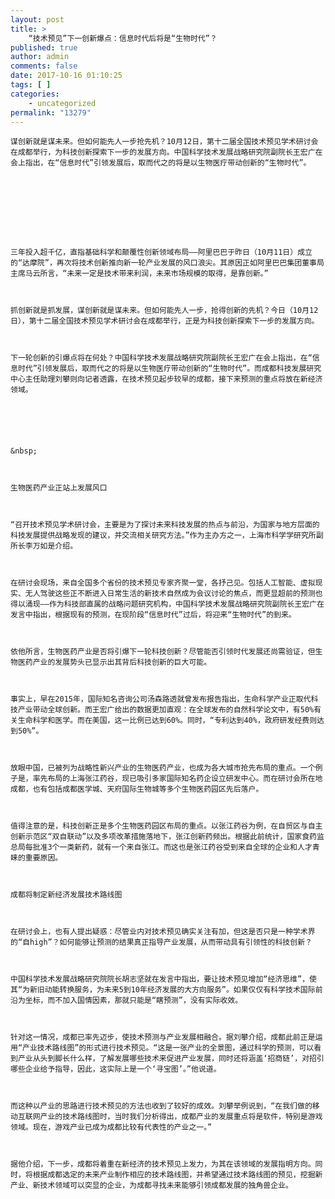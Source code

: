 ```yaml
---
layout: post
title: >
    “技术预见”下一创新爆点：信息时代后将是“生物时代”？
published: true
author: admin
comments: false
date: 2017-10-16 01:10:25
tags: [ ]
categories:
    - uncategorized
permalink: "13279"
---
```


  
    谋创新就是谋未来。但如何能先人一步抢先机？10月12日，第十二届全国技术预见学术研讨会在成都举行，为科技创新探索下一步的发展方向。中国科学技术发展战略研究院副院长王宏广在会上指出，在“信息时代”引领发展后，取而代之的将是以生物医疗带动创新的“生物时代”。
  



  
    
  
  
  
    三年投入超千亿，直指基础科学和颠覆性创新领域布局——阿里巴巴于昨日（10月11日）成立的“达摩院”，再次将技术创新推向新一轮产业发展的风口浪尖。其原因正如阿里巴巴集团董事局主席马云所言，“未来一定是技术带来利润，未来市场规模的取得，是靠创新。”
  
  
  
    抓创新就是抓发展，谋创新就是谋未来。但如何能先人一步，抢得创新的先机？今日（10月12日），第十二届全国技术预见学术研讨会在成都举行，正是为科技创新探索下一步的发展方向。
  
  
  
    下一轮创新的引爆点将在何处？中国科学技术发展战略研究院副院长王宏广在会上指出，在“信息时代”引领发展后，取而代之的将是以生物医疗带动创新的“生物时代”。而成都科技发展研究中心主任助理刘攀则向记者透露，在技术预见起步较早的成都，接下来预测的重点将放在新经济领域。
  
  
  
  
  
  
    &nbsp;
  
  
  
    生物医药产业正站上发展风口
  
  
  
    “召开技术预见学术研讨会，主要是为了探讨未来科技发展的热点与前沿，为国家与地方层面的科技发展提供战略发现的建议，并交流相关研究方法。”作为主办方之一，上海市科学学研究所副所长李万如是介绍。
  
  
  
    在研讨会现场，来自全国多个省份的技术预见专家齐聚一堂，各抒己见。包括人工智能、虚拟现实、无人驾驶这些正不断进入日常生活的新技术自然成为会议讨论的焦点，而更显超前的预测也得以涌现——作为科技部直属的战略问题研究机构，中国科学技术发展战略研究院副院长王宏广在发言中指出，根据现有的预测，在现阶段“信息时代”过后，将迎来“生物时代”的到来。
  
  
  
    依他所言，生物医药产业是否将引爆下一轮科技创新？尽管能否引领时代发展还尚需验证，但生物医药产业的发展势头已显示出其背后科技创新的巨大可能。
  
  
  
    事实上，早在2015年，国际知名咨询公司汤森路透就曾发布报告指出，生命科学产业正取代科技产业带动全球创新。而王宏广给出的数据更加直观：在全球发布的自然科学论文中，有50%有关生命科学和医学。而在美国，这一比例已达到60%。同时，“专利达到40%，政府研发经费则达到50%”。
  
  
  
    放眼中国，已被列为战略性新兴产业的生物医药产业，也成为各大城市抢先布局的重点。一个例子是，率先布局的上海张江药谷，现已吸引多家国际知名药企设立研发中心。而在研讨会所在地成都，也有包括成都医学城、天府国际生物城等多个生物医药园区先后落户。
  
  
  
    值得注意的是，科技创新正是多个生物医药园区布局的重点。以张江药谷为例，在自贸区与自主创新示范区“双自联动”以及多项改革措施落地下，张江创新药频出。根据此前统计，国家食药监总局每批准3个一类新药，就有一个来自张江。而这也是张江药谷受到来自全球的企业和人才青睐的重要原因。
  
  
  
    成都将制定新经济发展技术路线图
  
  
  
    在研讨会上，也有人提出疑惑：尽管业内对技术预见确实关注有加，但这是否只是一种学术界的“自high”？如何能够让预测的结果真正指导产业发展，从而带动具有引领性的科技创新？
  
  
  
    中国科学技术发展战略研究院院长胡志坚就在发言中指出，要让技术预见增加“经济思维”，使其“为新旧动能转换服务，为未来5到10年经济发展的大方向服务”。如果仅仅有科学技术国际前沿为坐标，而不加入国情因素，那就只能是“瞎预测”，没有实际收效。
  
  
  
    针对这一情况，成都已率先迈步，使技术预测与产业发展相融合。据刘攀介绍，成都此前正是运用“产业技术路线图”的形式进行技术预见。“这是一张产业的全景图，通过科学的预测，可以看到产业从头到脚长什么样，了解发展哪些技术来促进产业发展，同时还将涵盖‘招商链’，对招引哪些企业给予指导，因此，这实际上是一个‘寻宝图’。”他说道。
  
  
  
    而这种以产业的思路进行技术预见的方法也收到了较好的成效。刘攀举例说到，“在我们做的移动互联网产业的技术路线图时，当时我们分析得出，成都产业的发展重点将是软件，特别是游戏领域。现在，游戏产业已成为成都比较有代表性的产业之一。”
  
  
  
    据他介绍，下一步，成都将着重在新经济的技术预见上发力，为其在该领域的发展指明方向。同时，将根据成都选定的未来产业制作相应的技术路线图，并希望通过技术路线图的预见，挖掘新产业、新技术领域可以突显的企业，为成都寻找未来能够引领成都发展的独角兽企业。
  

